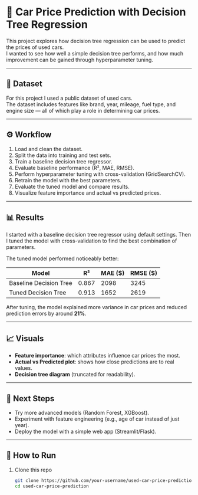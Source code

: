 # 🚗 Car Price Prediction with Decision Tree Regression

This project explores how decision tree regression can be used to predict the prices of used cars.  
I wanted to see how well a simple decision tree performs, and how much improvement can be gained through hyperparameter tuning.  

---

## 📂 Dataset
For this project I used a public dataset of used cars.  
The dataset includes features like brand, year, mileage, fuel type, and engine size — all of which play a role in determining car prices.  

---

## ⚙️ Workflow
1. Load and clean the dataset.  
2. Split the data into training and test sets.  
3. Train a baseline decision tree regressor.  
4. Evaluate baseline performance (R², MAE, RMSE).  
5. Perform hyperparameter tuning with cross-validation (GridSearchCV).  
6. Retrain the model with the best parameters.  
7. Evaluate the tuned model and compare results.  
8. Visualize feature importance and actual vs predicted prices.  

---

## 📊 Results

I started with a baseline decision tree regressor using default settings. Then I tuned the model with cross-validation to find the best combination of parameters.  

The tuned model performed noticeably better:  

| Model                  | R²    | MAE ($) | RMSE ($) |
|------------------------|-------|---------|----------|
| Baseline Decision Tree | 0.867 | 2098    | 3245     |
| Tuned Decision Tree    | 0.913 | 1652    | 2619     |

After tuning, the model explained more variance in car prices and reduced prediction errors by around **21%**.  

---

## 📈 Visuals
- **Feature importance**: which attributes influence car prices the most.  
- **Actual vs Predicted plot**: shows how close predictions are to real values.  
- **Decision tree diagram** (truncated for readability).  

---

## 🚀 Next Steps
- Try more advanced models (Random Forest, XGBoost).  
- Experiment with feature engineering (e.g., age of car instead of just year).  
- Deploy the model with a simple web app (Streamlit/Flask).  

---

## 📝 How to Run
1. Clone this repo  
   ```bash
   git clone https://github.com/your-username/used-car-price-prediction.git
   cd used-car-price-prediction

